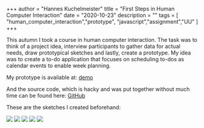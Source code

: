 +++
author = "Hannes Kuchelmeister"
title = "First Steps in Human Computer Interaction"
date = "2020-10-23"
description = ""
tags = [ 
"human_computer_interaction","prototype", "javascript","assignment","UU"
]
+++

This autumn I took a course in human computer interaction. The task was to think of a project idea, interview participants to gather data for actual needs, draw prototypical sketches and lastly, create a prototype. My idea was to create a to-do application that focuses on scheduling to-dos as calendar events to enable week planning.


My prototype is available at:
[demo](https://demos.hanneskuchelmeister.de/html/HCI_schedule/index.html)

And the source code, which is hacky and was put together without much time can be found here: [GitHub](https://github.com/13hannes11/uu_hci_prototype)

These are the sketches I created beforehand:

![](/images/posts/hci/sketch1.png)
![](/images/posts/hci/sketch2.png)
![](/images/posts/hci/sketch3.png)
![](/images/posts/hci/sketch4.png)
![](/images/posts/hci/sketch5.png)
